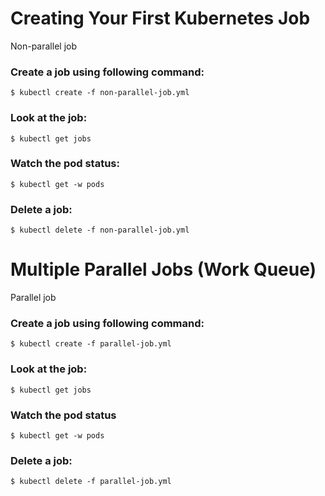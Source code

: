 # Creating Your First Kubernetes Job


Non-parallel job

### Create a job using following command:

``` $ kubectl create -f non-parallel-job.yml ```

### Look at the job:

``` $ kubectl get jobs ```

###  Watch the pod status:

``` $ kubectl get -w pods ```

### Delete a job:

``` $ kubectl delete -f non-parallel-job.yml ```


# Multiple Parallel Jobs (Work Queue)

Parallel job

### Create a job using following command:

``` $ kubectl create -f parallel-job.yml ```

### Look at the job:

``` $ kubectl get jobs ```

### Watch the pod status

``` $ kubectl get -w pods ```

### Delete a job:

``` $ kubectl delete -f parallel-job.yml ```

